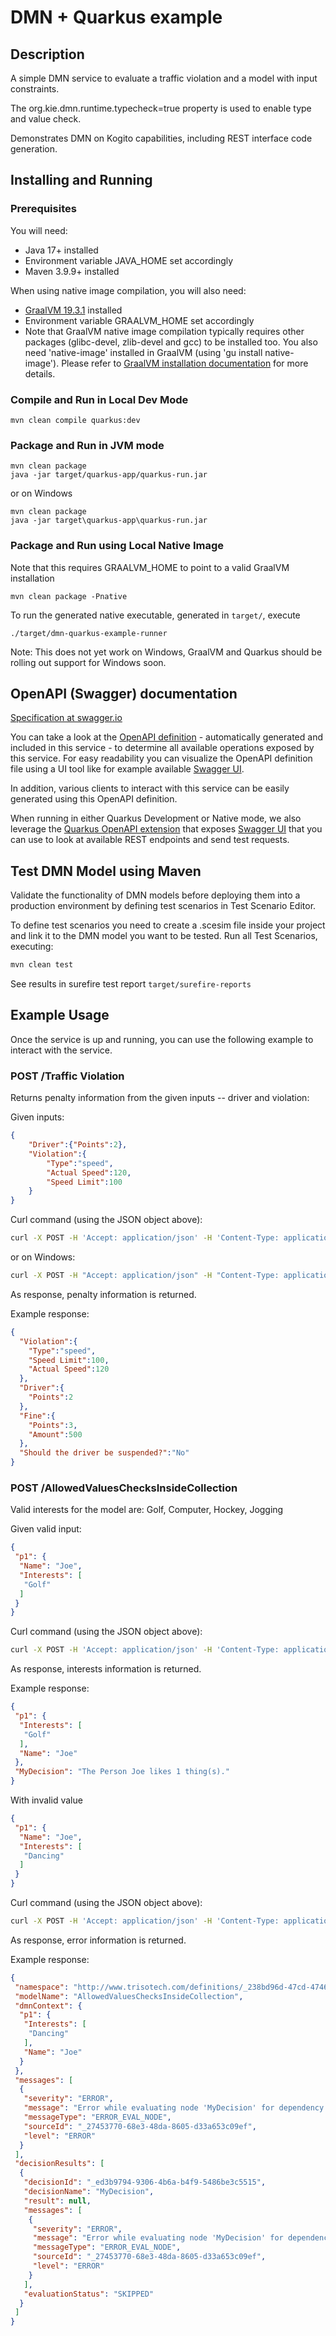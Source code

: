 # DMN + Quarkus example

## Description

A simple DMN service to evaluate a traffic violation and a model with input constraints.

The org.kie.dmn.runtime.typecheck=true property is used to enable type and value check.

Demonstrates DMN on Kogito capabilities, including REST interface code generation.

## Installing and Running

### Prerequisites

You will need:
  - Java 17+ installed
  - Environment variable JAVA_HOME set accordingly
  - Maven 3.9.9+ installed

When using native image compilation, you will also need:
  - [GraalVM 19.3.1](https://github.com/oracle/graal/releases/tag/vm-19.3.1) installed
  - Environment variable GRAALVM_HOME set accordingly
  - Note that GraalVM native image compilation typically requires other packages (glibc-devel, zlib-devel and gcc) to be installed too.  You also need 'native-image' installed in GraalVM (using 'gu install native-image'). Please refer to [GraalVM installation documentation](https://www.graalvm.org/docs/reference-manual/aot-compilation/#prerequisites) for more details.

### Compile and Run in Local Dev Mode

```
mvn clean compile quarkus:dev
```

### Package and Run in JVM mode

```
mvn clean package
java -jar target/quarkus-app/quarkus-run.jar
```

or on Windows

```
mvn clean package
java -jar target\quarkus-app\quarkus-run.jar
```

### Package and Run using Local Native Image
Note that this requires GRAALVM_HOME to point to a valid GraalVM installation

```
mvn clean package -Pnative
```

To run the generated native executable, generated in `target/`, execute

```
./target/dmn-quarkus-example-runner
```

Note: This does not yet work on Windows, GraalVM and Quarkus should be rolling out support for Windows soon.

## OpenAPI (Swagger) documentation
[Specification at swagger.io](https://swagger.io/docs/specification/about/)

You can take a look at the [OpenAPI definition](http://localhost:8080/openapi?format=json) - automatically generated and included in this service - to determine all available operations exposed by this service. For easy readability you can visualize the OpenAPI definition file using a UI tool like for example available [Swagger UI](https://editor.swagger.io).

In addition, various clients to interact with this service can be easily generated using this OpenAPI definition.

When running in either Quarkus Development or Native mode, we also leverage the [Quarkus OpenAPI extension](https://quarkus.io/guides/openapi-swaggerui#use-swagger-ui-for-development) that exposes [Swagger UI](http://localhost:8080/swagger-ui/) that you can use to look at available REST endpoints and send test requests.

## Test DMN Model using Maven

Validate the functionality of DMN models before deploying them into a production environment by defining test scenarios in Test Scenario Editor. 

To define test scenarios you need to create a .scesim file inside your project and link it to the DMN model you want to be tested. Run all Test Scenarios, executing:

```sh
mvn clean test
```
See results in surefire test report `target/surefire-reports` 

## Example Usage

Once the service is up and running, you can use the following example to interact with the service.

### POST /Traffic Violation

Returns penalty information from the given inputs -- driver and violation:

Given inputs:

```json
{
    "Driver":{"Points":2},
    "Violation":{
        "Type":"speed",
        "Actual Speed":120,
        "Speed Limit":100
    }
}
```

Curl command (using the JSON object above):

```sh
curl -X POST -H 'Accept: application/json' -H 'Content-Type: application/json' -d '{"Driver":{"Points":2},"Violation":{"Type":"speed","Actual Speed":120,"Speed Limit":100}}' http://localhost:8080/Traffic%20Violation
```
or on Windows:

```sh
curl -X POST -H "Accept: application/json" -H "Content-Type: application/json" -d "{\"Driver\":{\"Points\":2},\"Violation\":{\"Type\":\"speed\",\"Actual Speed\":120,\"Speed Limit\":100}}" http://localhost:8080/Traffic%20Violation
```

As response, penalty information is returned.

Example response:

```json
{
  "Violation":{
    "Type":"speed",
    "Speed Limit":100,
    "Actual Speed":120
  },
  "Driver":{
    "Points":2
  },
  "Fine":{
    "Points":3,
    "Amount":500
  },
  "Should the driver be suspended?":"No"
}
```

### POST /AllowedValuesChecksInsideCollection

Valid interests for the model are: Golf, Computer, Hockey, Jogging

Given valid input:

```json
{
 "p1": {
  "Name": "Joe",
  "Interests": [
   "Golf"
  ]
 }
}
```

Curl command (using the JSON object above):

```sh
curl -X POST -H 'Accept: application/json' -H 'Content-Type: application/json' -d '{"p1": {"Name":"Joe","Interests":["Golf"]}}' http://localhost:8080/AllowedValuesChecksInsideCollection
```

As response, interests information is returned.

Example response:
```json
{
 "p1": {
  "Interests": [
   "Golf"
  ],
  "Name": "Joe"
 },
 "MyDecision": "The Person Joe likes 1 thing(s)."
}
```

With invalid value

```json
{
 "p1": {
  "Name": "Joe",
  "Interests": [
   "Dancing"
  ]
 }
}
```

Curl command (using the JSON object above):

```sh
curl -X POST -H 'Accept: application/json' -H 'Content-Type: application/json' -d '{"p1": {"Name":"Joe","Interests":["Dancing"]}}' http://localhost:8080/AllowedValuesChecksInsideCollection
```

As response, error information is returned.

Example response:
```json
{
 "namespace": "http://www.trisotech.com/definitions/_238bd96d-47cd-4746-831b-504f3e77b442",
 "modelName": "AllowedValuesChecksInsideCollection",
 "dmnContext": {
  "p1": {
   "Interests": [
    "Dancing"
   ],
   "Name": "Joe"
  }
 },
 "messages": [
  {
   "severity": "ERROR",
   "message": "Error while evaluating node 'MyDecision' for dependency 'p1': the dependency value '{Interests=[Dancing], Name=Joe}' is not allowed by the declared type (DMNType{ http://www.trisotech.com/definitions/_238bd96d-47cd-4746-831b-504f3e77b442 : Person })",
   "messageType": "ERROR_EVAL_NODE",
   "sourceId": "_27453770-68e3-48da-8605-d33a653c09ef",
   "level": "ERROR"
  }
 ],
 "decisionResults": [
  {
   "decisionId": "_ed3b9794-9306-4b6a-b4f9-5486be3c5515",
   "decisionName": "MyDecision",
   "result": null,
   "messages": [
    {
     "severity": "ERROR",
     "message": "Error while evaluating node 'MyDecision' for dependency 'p1': the dependency value '{Interests=[Dancing], Name=Joe}' is not allowed by the declared type (DMNType{ http://www.trisotech.com/definitions/_238bd96d-47cd-4746-831b-504f3e77b442 : Person })",
     "messageType": "ERROR_EVAL_NODE",
     "sourceId": "_27453770-68e3-48da-8605-d33a653c09ef",
     "level": "ERROR"
    }
   ],
   "evaluationStatus": "SKIPPED"
  }
 ]
}
```
